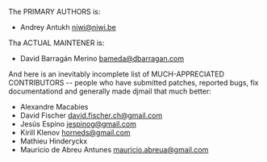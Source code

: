 The PRIMARY AUTHORS is:

- Andrey Antukh <niwi@niwi.be>

Tha ACTUAL MAINTENER is:

- David Barragán Merino <bameda@dbarragan.com>

And here is an inevitably incomplete list of MUCH-APPRECIATED CONTRIBUTORS --
people who have submitted patches, reported bugs, fix documentationd and
generally made djmail that much better:

- Alexandre Macabies
- David Fischer <david.fischer.ch@gmail.com>
- Jesús Espino <jespinog@gmail.com>
- Kirill Klenov <horneds@gmail.com>
- Mathieu Hinderyckx
- Mauricio de Abreu Antunes <mauricio.abreua@gmail.com>

